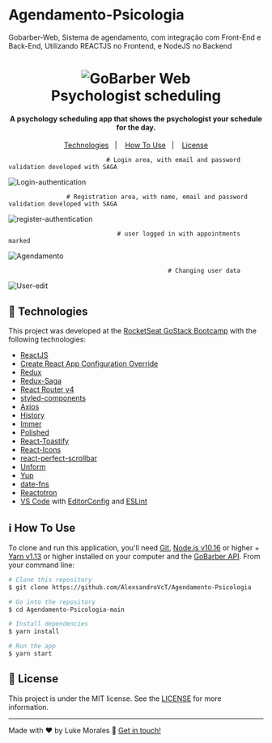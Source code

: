 # Agendamento-Psicologia
Gobarber-Web, Sistema de agendamento, com integração com Front-End e Back-End, Utilizando REACTJS no Frontend, e NodeJS no Backend

<h1 align="center">
    <img alt="GoBarber Web" src="https://attualizecontabil.com.br/wp-content/uploads/2021/07/Attualize-2021-07-28T122708.155-300x300.png" />
    <br>
    Psychologist scheduling
</h1>

<h4 align="center">
  A psychology scheduling app that shows the psychologist your schedule for the day.
</h4>

<p align="center">
  <a href="#rocket-technologies">Technologies</a>&nbsp;&nbsp;&nbsp;|&nbsp;&nbsp;&nbsp;
  <a href="#information_source-how-to-use">How To Use</a>&nbsp;&nbsp;&nbsp;|&nbsp;&nbsp;&nbsp;
  <a href="#memo-license">License</a>
</p>

                               # Login area, with email and password validation developed with SAGA
![Login-authentication](https://user-images.githubusercontent.com/101852187/202605306-46436fde-2107-4035-9fbb-6fd2ad459e39.png)

                    # Registration area, with name, email and password validation developed with SAGA
![register-authentication](https://user-images.githubusercontent.com/101852187/202605512-27184733-936b-48e4-8d11-06c316c175e2.png)

                                  # user logged in with appointments marked
![Agendamento](https://user-images.githubusercontent.com/101852187/202606291-7cc4eeda-389d-4106-b7f6-57dd636ebe78.png)


                                                # Changing user data
![User-edit](https://user-images.githubusercontent.com/101852187/202606469-ea8b3162-2b8c-411a-9436-18375404976e.png)







## :rocket: Technologies

This project was developed at the [RocketSeat GoStack Bootcamp](https://rocketseat.com.br/bootcamp) with the following technologies:

-  [ReactJS](https://reactjs.org/)
-  [Create React App Configuration Override](https://github.com/sharegate/craco)
-  [Redux](https://redux.js.org/)
-  [Redux-Saga](https://redux-saga.js.org/)
-  [React Router v4](https://github.com/ReactTraining/react-router)
-  [styled-components](https://www.styled-components.com/)
-  [Axios](https://github.com/axios/axios)
-  [History](https://www.npmjs.com/package/history)
-  [Immer](https://github.com/immerjs/immer)
-  [Polished](https://polished.js.org/)
-  [React-Toastify](https://fkhadra.github.io/react-toastify/)
-  [React-Icons](http://react-icons.github.io/react-icons/)
-  [react-perfect-scrollbar](https://github.com/OpusCapita/react-perfect-scrollbar)
-  [Unform](https://github.com/Rocketseat/unform)
-  [Yup](https://www.npmjs.com/package/yup)
-  [date-fns](https://date-fns.org/)  
-  [Reactotron](https://infinite.red/reactotron)
-  [VS Code][vc] with [EditorConfig][vceditconfig] and [ESLint][vceslint]

## :information_source: How To Use

To clone and run this application, you'll need [Git](https://git-scm.com), [Node.js v10.16][nodejs] or higher + [Yarn v1.13][yarn] or higher installed on your computer and the [GoBarber API](https://github.com/lukemorales/gobarber-api). From your command line:

```bash
# Clone this repository
$ git clone https://github.com/AlexsandroVcT/Agendamento-Psicologia

# Go into the repository
$ cd Agendamento-Psicologia-main

# Install dependencies
$ yarn install

# Run the app
$ yarn start
```

## :memo: License
This project is under the MIT license. See the [LICENSE](https://github.com/lukemorales/gobarber-api/blob/master/LICENSE) for more information.

---

Made with ♥ by Luke Morales :wave: [Get in touch!](https://www.linkedin.com/in/lukemorales/)

[nodejs]: https://nodejs.org/
[yarn]: https://yarnpkg.com/
[vc]: https://code.visualstudio.com/
[vceditconfig]: https://marketplace.visualstudio.com/items?itemName=EditorConfig.EditorConfig
[vceslint]: https://marketplace.visualstudio.com/items?itemName=dbaeumer.vscode-eslint
